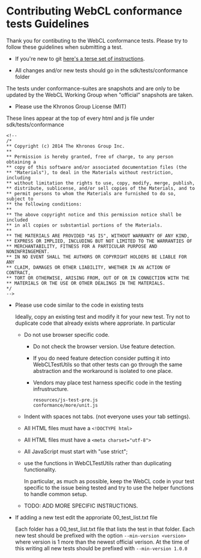 Contributing WebCL conformance tests Guidelines
===============================================

Thank you for contibuting to the WebCL conformance tests.
Please try to follow these guidelines when submitting a test.

*   If you're new to git [here's a terse set of instructions](http://www.khronos.org/webgl/wiki/Using_Github_To_Contribute "Using Github to Contribute").

*   All changes and/or new tests should go in the sdk/tests/conformance folder

The tests under conformance-suites are snapshots and are only to be updated by
the WebCL Working Group when "official" snapshots are taken.

*   Please use the Khronos Group License (MIT)

These lines appear at the top of every html and js file under sdk/tests/conformance

    <!--
    /*
    ** Copyright (c) 2014 The Khronos Group Inc.
    **
    ** Permission is hereby granted, free of charge, to any person obtaining a
    ** copy of this software and/or associated documentation files (the
    ** "Materials"), to deal in the Materials without restriction, including
    ** without limitation the rights to use, copy, modify, merge, publish,
    ** distribute, sublicense, and/or sell copies of the Materials, and to
    ** permit persons to whom the Materials are furnished to do so, subject to
    ** the following conditions:
    **
    ** The above copyright notice and this permission notice shall be included
    ** in all copies or substantial portions of the Materials.
    **
    ** THE MATERIALS ARE PROVIDED "AS IS", WITHOUT WARRANTY OF ANY KIND,
    ** EXPRESS OR IMPLIED, INCLUDING BUT NOT LIMITED TO THE WARRANTIES OF
    ** MERCHANTABILITY, FITNESS FOR A PARTICULAR PURPOSE AND NONINFRINGEMENT.
    ** IN NO EVENT SHALL THE AUTHORS OR COPYRIGHT HOLDERS BE LIABLE FOR ANY
    ** CLAIM, DAMAGES OR OTHER LIABILITY, WHETHER IN AN ACTION OF CONTRACT,
    ** TORT OR OTHERWISE, ARISING FROM, OUT OF OR IN CONNECTION WITH THE
    ** MATERIALS OR THE USE OR OTHER DEALINGS IN THE MATERIALS.
    */
    -->

*   Please use code similar to the code in existing tests

    Ideally, copy an existing test and modify it for your new test. Try not to duplicate
    code that already exists where approriate. In particular

    *   Do not use browser specific code.

        *   Do not check the browser version. Use feature detection.

        *   If you do need feature detection consider putting it into WebCLTestUtils so that
            other tests can go through the same abstraction and the workaround is isolated
            to one place.

        *   Vendors may place test harness specific code in the testing infrustructure.

                resources/js-test-pre.js
                conformance/more/unit.js

    *   Indent with spaces not tabs. (not everyone uses your tab settings).

    *   All HTML files must have a `<!DOCTYPE html>`

    *   All HTML files must have a `<meta charset="utf-8">`

    *   All JavaScript must start with "use strict";

    *   use the functions in WebCLTestUtils rather than duplicating functionality.

        In particular, as much as possible, keep the WebCL code in your test specific
        to the issue being tested and try to use the helper functions to handle
        common setup.

    *   TODO: ADD MORE SPECIFIC INSTRUCTIONS.


*   If adding a new test edit the approriate 00_test_list.txt file

    Each folder has a 00_test_list.txt file that lists the test in that folder.
    Each new test should be prefixed with the option `--min-version <version>` where
    version is 1 more than the newest official verison. At the time of this writing
    all new tests should be prefixed with `--min-version 1.0.0`
